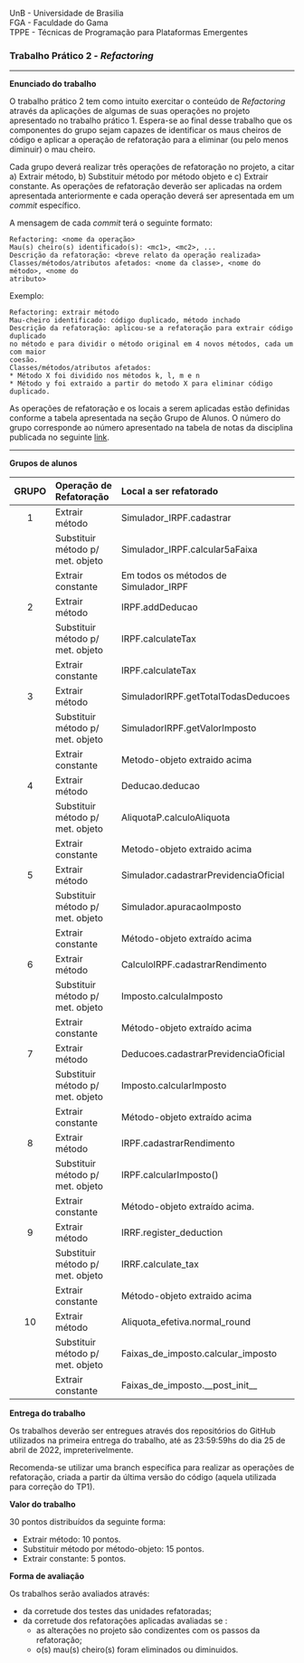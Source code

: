 
UnB - Universidade de Brasilia  
FGA - Faculdade do Gama  
TPPE - Técnicas de Programação para Plataformas Emergentes  

### Trabalho Prático 2 - _Refactoring_

---

**Enunciado do trabalho** 

O trabalho prático 2 tem como intuito exercitar o conteúdo de _Refactoring_
através da aplicações de algumas de suas operações no projeto apresentado no
trabalho prático 1. Espera-se ao final desse trabalho que os componentes do
grupo sejam capazes de identificar os maus cheiros de código e aplicar a
operação de refatoração para a eliminar (ou pelo menos diminuir) o mau cheiro.

Cada grupo deverá realizar três operações de refatoração no projeto, a citar a)
Extrair método, b) Substituir método por método objeto e c) Extrair constante.
As operações de refatoração deverão ser aplicadas na ordem apresentada
anteriormente e cada operação deverá ser apresentada em um _commit_ específico.

A mensagem de cada _commit_ terá o seguinte formato: 
```
Refactoring: <nome da operação>
Mau(s) cheiro(s) identificado(s): <mc1>, <mc2>, ...
Descrição da refatoração: <breve relato da operação realizada>
Classes/métodos/atributos afetados: <nome da classe>, <nome do método>, <nome do
atributo> 
```

Exemplo: 
```
Refactoring: extrair método
Mau-cheiro identificado: código duplicado, método inchado
Descrição da refatoração: aplicou-se a refatoração para extrair código duplicado
no método e para dividir o método original em 4 novos métodos, cada um com maior
coesão. 
Classes/métodos/atributos afetados: 
* Método X foi dividido nos métodos k, l, m e n
* Método y foi extraido a partir do metodo X para eliminar código duplicado.
```

As operações de refatoração e os locais a serem aplicadas estão definidas
conforme a tabela apresentada na seção Grupo de Alunos. O número do grupo
corresponde ao número apresentado na tabela de notas da disciplina publicada no
seguinte [link](https://docs.google.com/spreadsheets/d/1uDTIRgDQ4Lg-apSzUI7ILPOmlXXpYqQkzsbTA5vX1HU/edit?usp=sharing).

---

**Grupos de alunos**

|  **GRUPO**  |   **Operação de Refatoração**  |   **Local a ser refatorado**  |
|:-----------:|:-------------------------------|:------------------------------|
|      1      | Extrair método                 | Simulador_IRPF.cadastrar      |
|             |Substituir método p/ met. objeto| Simulador_IRPF.calcular5aFaixa|
|             | Extrair constante              | Em todos os métodos de Simulador_IRPF|
|      2      | Extrair método                 | IRPF.addDeducao               |
|             |Substituir método p/ met. objeto| IRPF.calculateTax             |
|             | Extrair constante              | IRPF.calculateTax             |
|      3      | Extrair método                 | SimuladorIRPF.getTotalTodasDeducoes |
|             |Substituir método p/ met. objeto| SimuladorIRPF.getValorImposto |
|             | Extrair constante              | Metodo-objeto extraido acima  |
|      4      | Extrair método                 | Deducao.deducao               |
|             |Substituir método p/ met. objeto| AliquotaP.calculoAliquota     |
|             | Extrair constante              | Metodo-objeto extraido acima  |
|      5      | Extrair método                 | Simulador.cadastrarPrevidenciaOficial|
|             |Substituir método p/ met. objeto| Simulador.apuracaoImposto     |
|             | Extrair constante              | Método-objeto extraído acima  |
|      6      | Extrair método                 | CalculoIRPF.cadastrarRendimento|
|             |Substituir método p/ met. objeto| Imposto.calculaImposto        |
|             | Extrair constante              | Método-objeto extraído acima  |
|      7      | Extrair método                 | Deducoes.cadastrarPrevidenciaOficial|
|             |Substituir método p/ met. objeto| Imposto.calcularImposto       |
|             | Extrair constante              | Método-objeto extraído acima  |
|      8      | Extrair método                 | IRPF.cadastrarRendimento      |
|             |Substituir método p/ met. objeto| IRPF.calcularImposto()        |
|             | Extrair constante              | Método-objeto extraído acima. |
|      9      | Extrair método                 | IRRF.register_deduction       |
|             |Substituir método p/ met. objeto| IRRF.calculate_tax            |
|             | Extrair constante              | Método-objeto extraido acima  |
|     10      | Extrair método                 | Aliquota_efetiva.normal_round |
|             |Substituir método p/ met. objeto| Faixas_de_imposto.calcular_imposto|
|             | Extrair constante              | Faixas_de_imposto.\_\_post_init\_\_|


**Entrega do trabalho**

Os trabalhos deverão ser entregues através dos repositórios do GitHub utilizados
na primeira entrega do trabalho, até as 23:59:59hs do dia 25 de abril de 2022,
impreterivelmente. 

Recomenda-se utilizar uma branch específica para realizar as operações de
refatoração, criada a partir da última versão do código (aquela utilizada para
correção do TP1). 


**Valor do trabalho**

30 pontos distribuídos da seguinte forma: 
- Extrair método: 10 pontos.
- Substituir método por método-objeto: 15 pontos. 
- Extrair constante: 5 pontos.

**Forma de avaliação**

Os trabalhos serão avaliados através:

- da corretude dos testes das unidades refatoradas;
- da corretude dos refatorações aplicadas avaliadas se : 
    - as alterações no projeto são condizentes com os passos da refatoração;
    - o(s) mau(s) cheiro(s) foram eliminados ou diminuidos.
